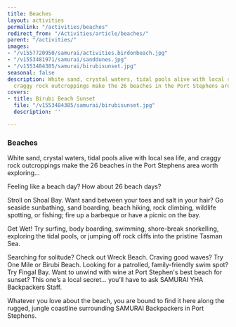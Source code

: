 ```yaml
---
title: Beaches
layout: activities
permalink: "/activities/beaches"
redirect_from: "/Activities/article/beaches/"
parent: "/activities/"
images:
- "/v1557720950/samurai/activities.birdonbeach.jpg"
- "/v1553481971/samurai/sanddunes.jpg"
- "/v1553484385/samurai/birubisunset.jpg"
seasonal: false
description: White sand, crystal waters, tidal pools alive with local sea life, and
  craggy rock outcroppings make the 26 beaches in the Port Stephens area worth exploring
covers:
- title: Birubi Beach Sunset
  file: "/v1553484385/samurai/birubisunset.jpg"
  description: ''

---
```

### Beaches

White sand, crystal waters, tidal pools alive with local sea life, and craggy rock outcroppings make the 26 beaches in the Port Stephens area worth exploring...

Feeling like a beach day? How about 26 beach days?

Stroll on Shoal Bay. Want sand between your toes and salt in your hair? Go seaside sunbathing, sand boarding, beach hiking, rock climbing, wildlife spotting, or fishing; fire up a barbeque or have a picnic on the bay.

Get Wet! Try surfing, body boarding, swimming, shore-break snorkelling, exploring the tidal pools, or jumping off rock cliffs into the pristine Tasman Sea.

Searching for solitude? Check out Wreck Beach. Craving good waves? Try One Mile or Birubi Beach. Looking for a patrolled, family-friendly swim spot? Try Fingal Bay. Want to unwind with wine at Port Stephen's best beach for sunset? This one’s a local secret… you’ll have to ask SAMURAI YHA Backpackers Staff.

Whatever you love about the beach, you are bound to find it here along the rugged, jungle coastline surrounding SAMURAI Backpackers in Port Stephens.